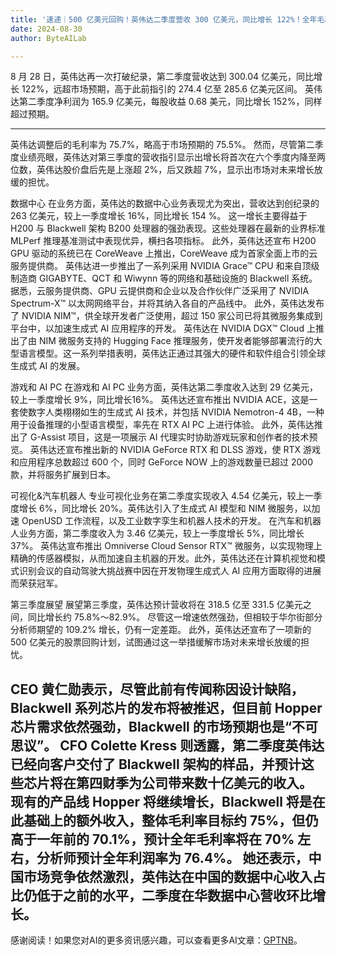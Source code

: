 ```yaml
---
title: '速递｜500 亿美元回购！英伟达二季度营收 300 亿美元，同比增长 122%！全年毛利率维持 70%，三季度增速放缓至两位数'
date: 2024-08-30
author: ByteAILab

---
```


8 月 28 日，英伟达再一次打破纪录，第二季度营收达到 300.04 亿美元，同比增长 122%，远超市场预期，高于此前指引的 274.4 亿至 285.6 亿美元区间。
英伟达第二季度净利润为 165.9 亿美元，每股收益 0.68 美元，同比增长 152%，同样超过预期。

---
英伟达调整后的毛利率为 75.7%，略高于市场预期的 75.5%。
然而，尽管第二季度业绩亮眼，英伟达对第三季度的营收指引显示出增长将首次在六个季度内降至两位数，英伟达股价盘后先是上涨超 2%，后又跌超 7%，显示出市场对未来增长放缓的担忧。

数据中心
在业务方面，英伟达的数据中心业务表现尤为突出，营收达到创纪录的 263 亿美元，较上一季度增长 16%，同比增长 154 %。
这一增长主要得益于 H200 与 Blackwell 架构 B200 处理器的强劲表现。这些处理器在最新的业界标准 MLPerf 推理基准测试中表现优异，横扫各项指标。
此外，英伟达还宣布 H200 GPU 驱动的系统已在 CoreWeave 上推出，CoreWeave 成为首家全面上市的云服务提供商。
英伟达进一步推出了一系列采用 NVIDIA Grace™ CPU 和来自顶级制造商 GIGABYTE、QCT 和 Wiwynn 等的网络和基础设施的 Blackwell 系统。
据悉，云服务提供商、GPU 云提供商和企业以及合作伙伴广泛采用了 NVIDIA Spectrum-X™ 以太网网络平台，并将其纳入各自的产品线中。
此外，英伟达发布了 NVIDIA NIM™，供全球开发者广泛使用，超过 150 家公司已将其微服务集成到平台中，以加速生成式 AI 应用程序的开发。
英伟达在 NVIDIA DGX™ Cloud 上推出了由 NIM 微服务支持的 Hugging Face 推理服务，使开发者能够部署流行的大型语言模型。这一系列举措表明，英伟达正通过其强大的硬件和软件组合引领全球生成式 AI 的发展。

游戏和 AI PC
在游戏和 AI PC 业务方面，英伟达第二季度收入达到 29 亿美元，较上一季度增长 9%，同比增长16%。
英伟达还宣布推出 NVIDIA ACE，这是一套使数字人类栩栩如生的生成式 AI 技术，并包括 NVIDIA Nemotron-4 4B，一种用于设备推理的小型语言模型，率先在 RTX AI PC 上进行体验。
此外，英伟达推出了 G-Assist 项目，这是一项展示 AI 代理实时协助游戏玩家和创作者的技术预览。
英伟达还宣布推出新的 NVIDIA GeForce RTX 和 DLSS 游戏，使 RTX 游戏和应用程序总数超过 600 个，同时 GeForce NOW 上的游戏数量已超过 2000 款，并将服务扩展到日本。

可视化&汽车机器人
专业可视化业务在第二季度实现收入 4.54 亿美元，较上一季度增长 6%，同比增长 20%。英伟达引入了生成式 AI 模型和 NIM 微服务，以加速 OpenUSD 工作流程，以及工业数字孪生和机器人技术的开发。
在汽车和机器人业务方面，第二季度收入为 3.46 亿美元，较上一季度增长 5%，同比增长 37%。
英伟达宣布推出 Omniverse Cloud Sensor RTX™ 微服务，以实现物理上精确的传感器模拟，从而加速自主机器的开发。此外，英伟达还在计算机视觉和模式识别会议的自动驾驶大挑战赛中因在开发物理生成式人 AI 应用方面取得的进展而荣获冠军。

第三季度展望
展望第三季度，英伟达预计营收将在 318.5 亿至 331.5 亿美元之间，同比增长约 75.8%～82.9%。
尽管这一增速依然强劲，但相较于华尔街部分分析师期望的 109.2% 增长，仍有一定差距。
此外，英伟达还宣布了一项新的 500 亿美元的股票回购计划，试图通过这一举措缓解市场对未来增长放缓的担忧。

CEO 黄仁勋表示，尽管此前有传闻称因设计缺陷，Blackwell 系列芯片的发布将被推迟，但目前 Hopper 芯片需求依然强劲，Blackwell 的市场预期也是“不可思议”。
CFO Colette Kress 则透露，第二季度英伟达已经向客户交付了 Blackwell 架构的样品，并预计这些芯片将在第四财季为公司带来数十亿美元的收入。
现有的产品线 Hopper 将继续增长，Blackwell 将是在此基础上的额外收入，整体毛利率目标约 75%，但仍高于一年前的 70.1%，预计全年毛利率将在 70% 左右，分析师预计全年利润率为 76.4%。
她还表示，中国市场竞争依然激烈，英伟达在中国的数据中心收入占比仍低于之前的水平，二季度在华数据中心营收环比增长。
---
感谢阅读！如果您对AI的更多资讯感兴趣，可以查看更多AI文章：[GPTNB](https://gptnb.com)。